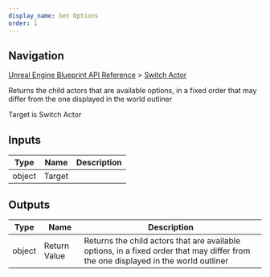 ```yaml
---
display_name: Get Options
order: 1
---
```

## Navigation

[Unreal Engine Blueprint API Reference](https://dev.epicgames.com/documentation/en-us/unreal-engine/BlueprintAPI) > [Switch Actor](https://dev.epicgames.com/documentation/en-us/unreal-engine/BlueprintAPI/SwitchActor)

Returns the child actors that are available options, in a fixed order that may differ from the one displayed in the world outliner

Target is Switch Actor

## Inputs

| Type | Name | Description |
| --- | --- | --- |
| object | Target |  |

## Outputs

| Type | Name | Description |
| --- | --- | --- |
| object | Return Value | Returns the child actors that are available options, in a fixed order that may differ from the one displayed in the world outliner |
